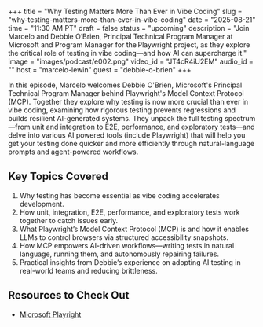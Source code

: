 +++
title = "Why Testing Matters More Than Ever in Vibe Coding"
slug = "why-testing-matters-more-than-ever-in-vibe-coding"
date = "2025-08-21"
time = "11:30 AM PT"
draft = false
status = "upcoming"
description = "Join Marcelo and Debbie O’Brien, Principal Technical Program Manager at Microsoft and Program Manager for the Playwright project, as they explore the critical role of testing in vibe coding—and how AI can supercharge it."
image = "images/podcast/e002.png"
video_id = "JT4cR4iU2EM"
audio_id = ""
host = "marcelo-lewin"
guest = "debbie-o-brien"
+++

In this episode, Marcelo welcomes Debbie O'Brien, Microsoft's Principal Technical Program Manager behind Playwright's Model Context Protocol (MCP). Together they explore why testing is now more crucial than ever in vibe coding, examining how rigorous testing prevents regressions and builds resilient AI-generated systems. They unpack the full testing spectrum—from unit and integration to E2E, performance, and exploratory tests—and delve into various AI powered tools (include Playwright) that will help you get your testing done quicker and more efficiently through natural-language prompts and agent-powered workflows.

## Key Topics Covered

1.	Why testing has become essential as vibe coding accelerates development.
2.	How unit, integration, E2E, performance, and exploratory tests work together to catch issues early.
3.	What Playwright’s Model Context Protocol (MCP) is and how it enables LLMs to control browsers via structured accessibility snapshots.
4.	How MCP empowers AI-driven workflows—writing tests in natural language, running them, and autonomously repairing failures.
5.	Practical insights from Debbie’s experience on adopting AI testing in real-world teams and reducing brittleness.

## Resources to Check Out

- [Microsoft Playright](https://playwright.dev/)